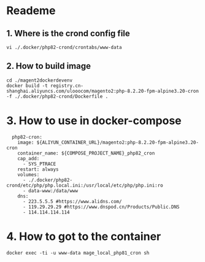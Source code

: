 # Reademe

## 1. Where is the crond config file
```apacheconf
vi ./.docker/php82-crond/crontabs/www-data
```

## 2. How to build image
```apacheconf
cd ./magent2dockerdevenv
docker build -t registry.cn-shanghai.aliyuncs.com/ulooocom/magento2:php-8.2.20-fpm-alpine3.20-cron -f ./.docker/php82-crond/Dockerfile .
```

# 3. How to use in docker-compose
```apacheconf
  php82-cron:
    image: ${ALIYUN_CONTAINER_URL}/magento2:php-8.2.20-fpm-alpine3.20-cron
    container_name: ${COMPOSE_PROJECT_NAME}_php82_cron
    cap_add:
      - SYS_PTRACE
    restart: always
    volumes:
      - ./.docker/php82-crond/etc/php/php.local.ini:/usr/local/etc/php/php.ini:ro
      - data-www:/data/www
    dns:
      - 223.5.5.5 #https://www.alidns.com/
      - 119.29.29.29 #https://www.dnspod.cn/Products/Public.DNS
      - 114.114.114.114
```

# 4. How to got to the container
```apacheconf
docker exec -ti -u www-data mage_local_php81_cron sh
```
